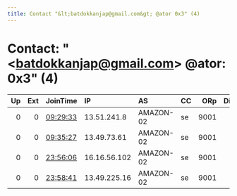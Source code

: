 ```yaml
---
title: Contact "&lt;batdokkanjap@gmail.com&gt; @ator 0x3" (4)
---
```


# Contact: "&lt;batdokkanjap@gmail.com&gt; @ator: 0x3" (4)

|   Up |   Ext | JoinTime                                                                                              | IP           | AS        | CC   |   ORp |   Dirp | OS    | Version   | Nickname   |   eFamMembers |
|-----:|------:|:------------------------------------------------------------------------------------------------------|:-------------|:----------|:-----|------:|-------:|:------|:----------|:-----------|--------------:|
|    0 |     0 | [09:29:33](https://nusenu.github.io/OrNetStats/w/relay/FF5D85C66023DF2884362D82A555FAEA364350C9.html) | 13.51.241.8  | AMAZON-02 | se   |  9001 |      0 | Linux | 0.4.7.13  | batteu     |             6 |
|    0 |     0 | [09:35:27](https://nusenu.github.io/OrNetStats/w/relay/994BDDC9FEA089DFD6023D24C00A873C054CB3AD.html) | 13.49.73.61  | AMAZON-02 | se   |  9001 |      0 | Linux | 0.4.7.13  | batteu     |             6 |
|    0 |     0 | [23:56:06](https://nusenu.github.io/OrNetStats/w/relay/C304A85D94FC708D617F3754FBEF83112C493C33.html) | 16.16.56.102 | AMAZON-02 | se   |  9001 |      0 | Linux | 0.4.7.13  | batteu     |             6 |
|    0 |     0 | [23:58:41](https://nusenu.github.io/OrNetStats/w/relay/83847BABB48A9E5275271F09B6F858D824A32AF6.html) | 13.49.225.16 | AMAZON-02 | se   |  9001 |      0 | Linux | 0.4.7.13  | batteu     |             6 |
